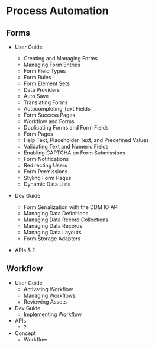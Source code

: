 # Process Automation

## Forms

* User Guide
  * Creating and Managing Forms
  * Managing Form Entries
  * Form Field Types
  * Form Rules
  * Form Element Sets
  * Data Providers
  * Auto Save
  * Translating Forms
  * Autocompleting Text Fields
  * Form Success Pages
  * Workflow and Forms
  * Duplicating Forms and Form Fields
  * Form Pages
  * Help Text, Placeholder Text, and Predefined Values
  * Validating Text and Numeric Fields
  * Enabling CAPTCHA on Form Submissions
  * Form Notifications
  * Redirecting Users
  * Form Permissions
  * Styling Form Pages
  * Dynamic Data Lists
* Dev Guide
  * Form Serialization with the DDM IO API
  * Managing Data Definitions
  * Managing Data Record Collections
  * Managing Data Records
  * Managing Data Layouts
  * Form Storage Adapters

* APIs
  & ?

## Workflow

* User Guide
  * Activating Workflow
  * Managing Workflows
  * Reviewing Assets
* Dev Guide
  * Implementing Workflow
* APIs
  * ?
* Concept
  * Workflow
